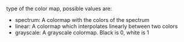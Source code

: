 type of the color map, possible values are:

- spectrum: A colormap with the colors of the spectrum
- linear: A colormap which interpolates linearly between two colors
- grayscale: A grayscale colormap. Black is 0, white is 1